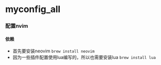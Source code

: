 # myconfig_all

### 配置nvim
#### 依赖
* 首先要安装neovim
`brew install neovim`
* 因为一些插件配置使用lua编写的，所以也需要安装lua
`brew install lua`
